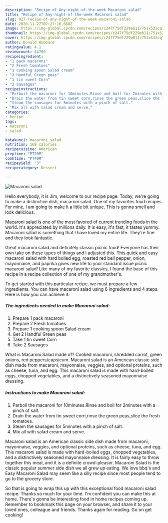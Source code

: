 ```yaml
---
description: "Recipe of Any-night-of-the-week Macaroni salad"
title: "Recipe of Any-night-of-the-week Macaroni salad"
slug: 927-recipe-of-any-night-of-the-week-macaroni-salad
date: 2020-11-27T07:27:16.688Z
image: https://img-global.cpcdn.com/recipes/c247f75df229e611/751x532cq70/macaroni-salad-recipe-main-photo.jpg
thumbnail: https://img-global.cpcdn.com/recipes/c247f75df229e611/751x532cq70/macaroni-salad-recipe-main-photo.jpg
cover: https://img-global.cpcdn.com/recipes/c247f75df229e611/751x532cq70/macaroni-salad-recipe-main-photo.jpg
author: Donald Hubbard
ratingvalue: 4.1
reviewcount: 44700
recipeingredient:
- "1 pack macaroni"
- "2 Fresh tomatoes"
- "1 cooking spoon Salad cream"
- "2 Handful Green peas"
- "1 tin sweet Corn"
- "2 Sausages"
recipeinstructions:
- "Parboil the macaroni for 10minutes.Rinse and boil for 2minutes with a pinch of salt."
- "Drain the water from tin sweet corn,rinse the green peas,slice the fresh tomatoes."
- "Steam the sausages for 5minutes with a pinch of salt."
- "Mix all with salad cream and serve."
categories:
- Recipe
tags:
- macaroni
- salad

katakunci: macaroni salad 
nutrition: 169 calories
recipecuisine: American
preptime: "PT20M"
cooktime: "PT40M"
recipeyield: "3"
recipecategory: Dessert

---
```



![Macaroni salad](https://img-global.cpcdn.com/recipes/c247f75df229e611/751x532cq70/macaroni-salad-recipe-main-photo.jpg)

Hello everybody, it is Jim, welcome to our recipe page. Today, we're going to make a distinctive dish, macaroni salad. One of my favorites food recipes. For mine, I am going to make it a little bit unique. This is gonna smell and look delicious.

Macaroni salad is one of the most favored of current trending foods in the world. It's appreciated by millions daily. It is easy, it's fast, it tastes yummy. Macaroni salad is something that I have loved my entire life. They're fine and they look fantastic.

Great macaroni salad and definitely classic picnic food! Everyone has their own take on these types of things and I adjusted this. This quick and easy macaroni salad with hard boiled egg, roasted red bell pepper, onion, mayonnaise, and paprika gives new life to your standard issue picnic macaroni salad! Like many of my favorite classics, I found the base of this recipe in a recipe collection of one of my grandmother&#39;s.


To get started with this particular recipe, we must prepare a few ingredients. You can have macaroni salad using 6 ingredients and 4 steps. Here is how you can achieve it.

<!--inarticleads1-->

##### The ingredients needed to make Macaroni salad:

1. Prepare 1 pack macaroni
1. Prepare 2 Fresh tomatoes
1. Prepare 1 cooking spoon Salad cream
1. Get 2 Handful Green peas
1. Take 1 tin sweet Corn
1. Take 2 Sausages


What is Macaroni Salad made of? Cooked macaroni, shredded carrot, green onions, red peppers/capsicum. Macaroni salad is an American classic side dish made from macaroni, mayonnaise, veggies, and optional proteins, such as cheese, tuna, and egg. This macaroni salad is made with hard-boiled eggs, chopped vegetables, and a distinctively seasoned mayonnaise dressing. 

<!--inarticleads2-->

##### Instructions to make Macaroni salad:

1. Parboil the macaroni for 10minutes.Rinse and boil for 2minutes with a pinch of salt.
1. Drain the water from tin sweet corn,rinse the green peas,slice the fresh tomatoes.
1. Steam the sausages for 5minutes with a pinch of salt.
1. Mix all with salad cream and serve.


Macaroni salad is an American classic side dish made from macaroni, mayonnaise, veggies, and optional proteins, such as cheese, tuna, and egg. This macaroni salad is made with hard-boiled eggs, chopped vegetables, and a distinctively seasoned mayonnaise dressing. It is fairly easy to throw together this meal, and it is a definite crowd-pleaser. Macaroni Salad is the classic popular summer side dish we all grew up eating. We love bbq&#39;s and Easy Macaroni Salad may seem like a silly recipe since most people tend to go to the grocery store. 

So that is going to wrap this up with this exceptional food macaroni salad recipe. Thanks so much for your time. I'm confident you can make this at home. There's gonna be interesting food in home recipes coming up. Remember to bookmark this page on your browser, and share it to your loved ones, colleague and friends. Thanks again for reading. Go on get cooking!
